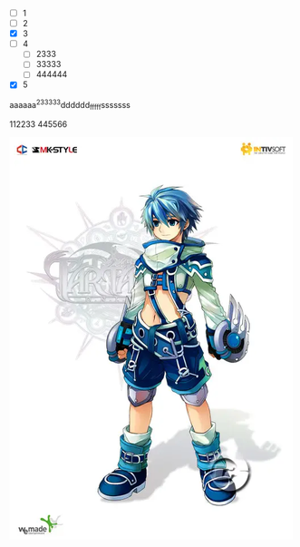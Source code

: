 * [ ] 1
* [ ] 2
* [x] 3&#x9;
* [ ] 4
  * [ ] 2333
  * [ ] 33333
  * [ ] 444444
* [x] 5

aaaaaa<sup>233333</sup>dddddd<sub>fffff</sub>sssssss

<Quote content="" by="" />

112233 <MathFormulaInline formula="" />445566

![](a/b/.asset_f3c737b8-ff49-4b27-860a-be6638e01a2d.jpg)